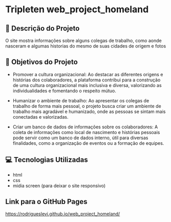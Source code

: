 # Tripleten web_project_homeland

## 📖 Descrição do Projeto

O site mostra informações sobre alguns colegas de trabalho, como aonde nasceram e algumas historias do mesmo de suas cidades de origem e fotos

## 🎯 Objetivos do Projeto

- Promover a cultura organizacional: Ao destacar as diferentes origens e histórias dos colaboradores, a plataforma contribui para a construção de uma cultura organizacional mais inclusiva e diversa, valorizando as individualidades e fomentando o respeito mútuo.

- Humanizar o ambiente de trabalho: Ao apresentar os colegas de trabalho de forma mais pessoal, o projeto busca criar um ambiente de trabalho mais agradável e humanizado, onde as pessoas se sintam mais conectadas e valorizadas.

- Criar um banco de dados de informações sobre os colaboradores: A coleta de informações como local de nascimento e histórias pessoais pode servir como um banco de dados interno, útil para diversas finalidades, como a organização de eventos ou a formação de equipes.

## 💻 Tecnologias Utilizadas

- html
- css
- midia screen (para deixar o site responsivo)

## Link para o GitHub Pages

https://rodrigueslevi.github.io/web_project_homeland/
